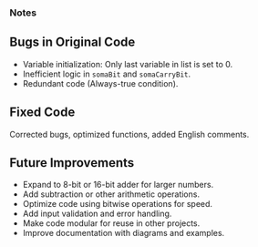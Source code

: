 ### Notes

## Bugs in Original Code
- Variable initialization: Only last variable in list is set to 0.
- Inefficient logic in `somaBit` and `somaCarryBit`.
- Redundant code (Always-true condition).

## Fixed Code
Corrected bugs, optimized functions, added English comments.

## Future Improvements
- Expand to 8-bit or 16-bit adder for larger numbers.
- Add subtraction or other arithmetic operations.
- Optimize code using bitwise operations for speed.
- Add input validation and error handling.
- Make code modular for reuse in other projects.
- Improve documentation with diagrams and examples.

